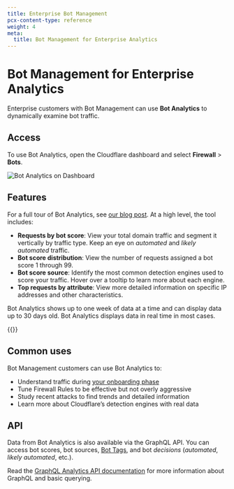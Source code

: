 ```yaml
---
title: Enterprise Bot Management
pcx-content-type: reference
weight: 4
meta:
  title: Bot Management for Enterprise Analytics
---
```


# Bot Management for Enterprise Analytics

Enterprise customers with Bot Management can use **Bot Analytics** to dynamically examine bot traffic.

## Access

To use Bot Analytics, open the Cloudflare dashboard and select **Firewall** > **Bots**.

![Bot Analytics on Dashboard](/bots/static/bot-analytics-dashboard-ent.png)

## Features

For a full tour of Bot Analytics, see [our blog post](https://blog.cloudflare.com/introducing-bot-analytics/). At a high level, the tool includes:

*   **Requests by bot score**: View your total domain traffic and segment it vertically by traffic type. Keep an eye on *automated* and *likely automated* traffic.
*   **Bot score distribution**: View the number of requests assigned a bot score 1 through 99.
*   **Bot score source**: Identify the most common detection engines used to score your traffic. Hover over a tooltip to learn more about each engine.
*   **Top requests by attribute**: View more detailed information on specific IP addresses and other characteristics.

Bot Analytics shows up to one week of data at a time and can display data up to 30 days old. Bot Analytics displays data in real time in most cases.

{{<render file="_analytics-features.md">}}

## Common uses

Bot Management customers can use Bot Analytics to:

*   Understand traffic during [your onboarding phase](/bots/get-started/bm-subscription/#enable-bot-management-for-enterprise)
*   Tune Firewall Rules to be effective but not overly aggressive
*   Study recent attacks to find trends and detailed information
*   Learn more about Cloudflare’s detection engines with real data

## API

Data from Bot Analytics is also available via the GraphQL API. You can access bot scores, bot sources, [Bot Tags](/bots/concepts/cloudflare-bot-tags/), and bot *decisions* (*automated*, *likely automated*, etc.).

Read the [GraphQL Analytics API documentation](/analytics/graphql-api) for more information about GraphQL and basic querying.
